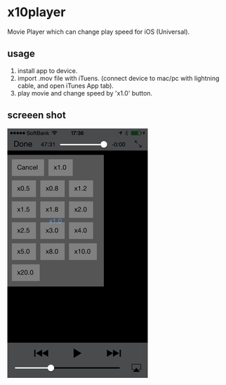 x10player
=========

Movie Player which can change play speed for iOS (Universal).

## usage

1. install app to device.
2. import .mov file with iTuens. (connect device to mac/pc with lightning cable, and open iTunes App tab).
3. play movie and change speed by 'x1.0' button.

## screeen shot

![alt ScreenShot](https://github.com/hirobe/x10player/raw/master/Screenshot.png)
